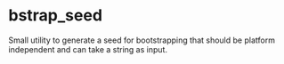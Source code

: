 # bstrap_seed

Small utility to generate a seed for bootstrapping that should be platform independent and can take a string as input.
